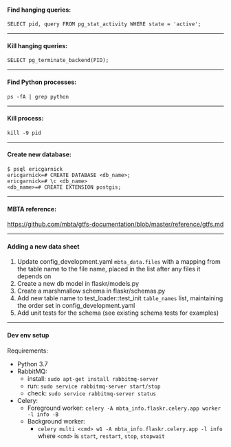 #### Find hanging queries:

`SELECT pid, query FROM pg_stat_activity WHERE state = 'active';`

---

#### Kill hanging queries:

`SELECT pg_terminate_backend(PID);`

---

#### Find Python processes:

`ps -fA | grep python`

---

#### Kill process:

`kill -9 pid`

---

#### Create new database:

```
$ psql ericgarnick
ericgarnick=# CREATE DATABASE <db_name>;
ericgarnick=# \c <db_name>
<db_name>=# CREATE EXTENSION postgis;
```

---

#### MBTA reference: 

https://github.com/mbta/gtfs-documentation/blob/master/reference/gtfs.md

---

#### Adding a new data sheet

1. Update config_development.yaml `mbta_data.files` with a mapping from the table name to the file name, placed in the list after any files it depends on
2. Create a new db model in flaskr/models.py
3. Create a marshmallow schema in flaskr/schemas.py
4. Add new table name to test_loader::test_init `table_names` list, maintaining the order set in config_development.yaml
5. Add unit tests for the schema (see existing schema tests for examples)

---

#### Dev env setup

Requirements:
- Python 3.7
- RabbitMQ: 
  - install: `sudo apt-get install rabbitmq-server`
  - run: `sudo service rabbitmq-server start/stop`
  - check: `sudo service rabbitmq-server status`
- Celery:
  - Foreground worker: `celery -A mbta_info.flaskr.celery.app worker -l info -B`
  - Background worker: 
    - `celery multi <cmd> w1 -A mbta_info.flaskr.celery.app -l info`
    where `<cmd>` is `start`, `restart`, `stop`, `stopwait`
